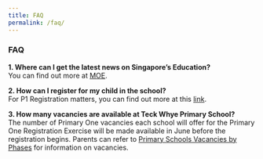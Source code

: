 ```yaml
---
title: FAQ
permalink: /faq/
---
```

### **FAQ**

**1. Where can I  get the latest news on Singapore’s Education?**
<br>You can find out more at&nbsp;[MOE](https://www.moe.gov.sg/).

**2. How can I register for my child in the school?**
<br> For P1 Registration matters, you can find out more at this&nbsp;[link](https://www.moe.gov.sg/primary/p1-registration).

**3. How many vacancies are available at Teck Whye Primary School?**
<br>The number of Primary One vacancies each school will offer for the Primary One Registration Exercise will be made available in June before the registration begins. Parents can refer to&nbsp;[Primary Schools Vacancies by Phases](https://www.moe.gov.sg/primary/p1-registration/vacancies-and-balloting)&nbsp;for information on vacancies.